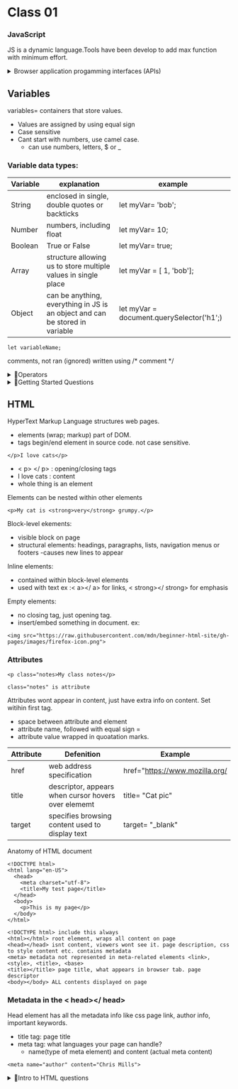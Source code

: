 # Class 01

### JavaScript 

JS is a dynamic language.Tools have been develop to add max function with minimum effort.

<details>
    <summary> Browser application progamming interfaces (APIs)</summary>
    <p>- built into web browsers; dynamic HTML & CSS styles
    - generating 3D graphics/audio
    - manipulating stream from user webcam

- Third party APIs allow devs to incorporate functionality in sites from other content providers

- Third-party frameworks/libraries you can apply to HTML</p>
    </details>

## Variables
variables= containers that store values.

- Values are assigned by using equal sign
- Case sensitive
- Cant start with numbers, use camel case.
  - can use numbers, letters, $ or _

### Variable data types:

| Variable | explanation | example |
| ----- | ------------ | -------- |
|String| enclosed in single, double quotes or backticks| let myVar= 'bob';|
|Number|numbers, including float| let myVar= 10;|
|Boolean|True or False|let myVar= true; |
|Array| structure allowing us to store multiple values in single place| let myVar = [ 1, 'bob'];|
|Object| can be anything, everything in JS is an object and can be stored in variable | let myVar = document.querySelector('h1';)|

```
let variableName;
```

comments, not ran (ignored) written using /* comment */

<details>
    <summary>&#128209;Operators</summary>

    + addition 
    - subtraction
    * multiplication
    / division
    = assignment of variable
    == equal to 
    === strict equality, type has to match 
    ! , !== not; doesnt equal

</details>

<details>
<summary>&#128209;Getting Started Questions</summary>

This topic is imporant because JavaScript is a dynamic language. It has many different functions from front end to backend, it's versatile. 

1. Web address is translated into an ip address using DNS. Three way handshake is then performed (TCP Handshake); establishing communication between two parties over using HTTPS protocol. After synchronizations and acknowledgements are sent back and forth, a connection is established.
HTTP GET request is sent from user= get HTML file. packet with 14kb of data is received by user. More packets are sent, after each is acknowledged by user.

2. After first packet is receivedm parsing happens(building of page). HTML, CSS, and JS have to be parsed before anyting is on screen. HTML-->skeleton(DOM tree) CSS-->makeup(CSSOM tree) JavaScript-->muscle, dynamics(abstract syntax tree)
render->interactivity->done
3. Google search is a good place to search for images, using license filter to choose Creative commons licencses. 
4. Strings are created by encapsulated characters in between quotation marks, single or double. Numbers are integers with or without decimals, they dont have quoatation marks.
5. Variable is an object that stores values.

</details>

## HTML

HyperText Markup Language structures web pages. 

- elements (wrap; markup) part of DOM.
- tags begin/end element in source code. not case sensitive.


```
</p>I love cats</p>
```
- < p> </ p> : opening/closing tags
- I love cats : content
- whole thing is an element

Elements can be nested within other elements
```
<p>My cat is <strong>very</strong> grumpy.</p>
```

Block-level ekements:

- visible block on page
- structural elements: headings, paragraphs, lists, navigation menus or footers
-causes new lines to appear

Inline elements:

- contained within block-level elements
- used with text ex :< a></ a> for links, < strong></ strong> for emphasis

Empty elements:

- no closing tag, just opening tag. 
- insert/embed something in document. ex:

```
<img src="https://raw.githubusercontent.com/mdn/beginner-html-site/gh-pages/images/firefox-icon.png">
```

### Attributes

```
<p class="notes>My class notes</p>

class="notes" is attribute
```

Attributes wont appear in content, just have extra info on content. Set witihin first tag. 

- space between attribute and element
- attribute name, followed with equal sign =
- attribute value wrapped in quoatation marks. 

| Attribute | Defenition | Example |
| ----- | ------| ------ |
|href| web address specification| href="https://www.mozilla.org/ |
|title| descriptor, appears when cursor hovers over elememt | title= "Cat pic"|
|target| specifies browsing content used to display text| target= "_blank"|

Anatomy of HTML document

```
<!DOCTYPE html> 
<html lang="en-US">
  <head>
    <meta charset="utf-8">
    <title>My test page</title>
  </head>
  <body>
    <p>This is my page</p>
  </body>
</html>

<!DOCTYPE html> include this always
<html></html> root element, wraps all content on page
<head></head> isnt content, viewers wont see it. page description, css to style content etc. contains metadata
<meta> metadata not represented in meta-related elements <link>, <style>, <title>, <base>
<title></title> page title, what appears in browser tab. page descriptor
<body></body> ALL contents displayed on page
```

### Metadata in the < head></ head>

Head element has all the metadata info like css page  link, author info, important keywords.

- title tag: page title
- meta tag:  what languages your page can handle?
    - name(type of meta element) and content (actual meta content)

```
<meta name="author" content="Chris Mills">
```


<details>
    <summary>&#128209;Intro to HTML questions</summary>

1. Attribute is extra info on an element. 
2. An element is made up of content and tags. The content is what is shown. Tags are what define what that content is. 
3.  Article is a way of adding extra info about an element. A section is an actual section on page
4. !DOCTYPE html, html, head, title, body, sections are typical elements used in website. 
5. Including specific descriptions into the meta tag can help search engines make it more visible on result pages
6. Meta used to add info about the page, its creators, things that your user doesnt need to see

</details>

